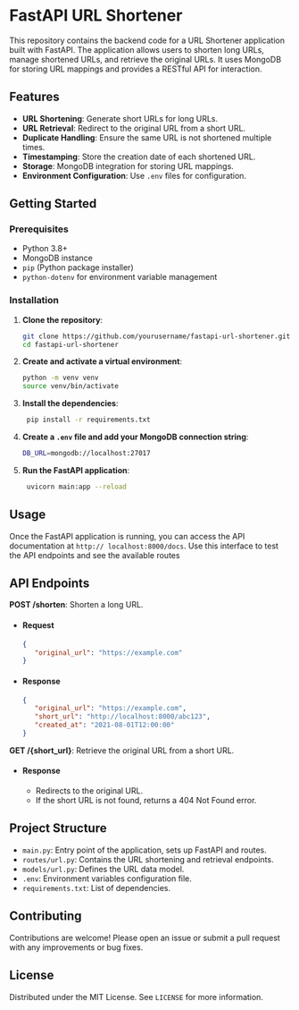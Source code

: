 # FastAPI URL Shortener

This repository contains the backend code for a URL Shortener application built with FastAPI. The application allows users to shorten long URLs, manage shortened URLs, and retrieve the original URLs. It uses MongoDB for storing URL mappings and provides a RESTful API for interaction.

## Features

- **URL Shortening**: Generate short URLs for long URLs.
- **URL Retrieval**: Redirect to the original URL from a short URL.
- **Duplicate Handling**: Ensure the same URL is not shortened multiple times.
- **Timestamping**: Store the creation date of each shortened URL.
- **Storage**: MongoDB integration for storing URL mappings.
- **Environment Configuration**: Use `.env` files for configuration.

## Getting Started

### Prerequisites

- Python 3.8+
- MongoDB instance
- `pip` (Python package installer)
- `python-dotenv` for environment variable management

### Installation

1. **Clone the repository**:
   ```sh
   git clone https://github.com/yourusername/fastapi-url-shortener.git
   cd fastapi-url-shortener
    ```
   
2. **Create and activate a virtual environment**:
   ```sh
   python -m venv venv
   source venv/bin/activate
   ```

3. **Install the dependencies**:
   ```sh
    pip install -r requirements.txt
    ```
   
4. **Create a `.env` file and add your MongoDB connection string**:
   ```sh
   DB_URL=mongodb://localhost:27017
   ```
   
5. **Run the FastAPI application**:
   ```sh
    uvicorn main:app --reload
    ```
   
## Usage
Once the FastAPI application is running, you can access the API documentation at `http://
localhost:8000/docs`. Use this interface to test the API endpoints and see the available routes

## API Endpoints

**POST /shorten**: Shorten a long URL.
- #### Request
   ```json
   {
      "original_url": "https://example.com"
   }
   ```
- #### Response
   ```json
   {
      "original_url": "https://example.com",
      "short_url": "http://localhost:8000/abc123",
      "created_at": "2021-08-01T12:00:00"
   }
   ```
**GET /{short_url}**: Retrieve the original URL from a short URL.
- #### Response
   - Redirects to the original URL.
   - If the short URL is not found, returns a 404 Not Found error.
  
## Project Structure
- `main.py`: Entry point of the application, sets up FastAPI and routes.
- `routes/url.py`: Contains the URL shortening and retrieval endpoints.
- `models/url.py`: Defines the URL data model.
- `.env`: Environment variables configuration file.
- `requirements.txt`: List of dependencies.

## Contributing
Contributions are welcome! Please open an issue or submit a pull request with any improvements or bug fixes.

## License
Distributed under the MIT License. See `LICENSE` for more information.


